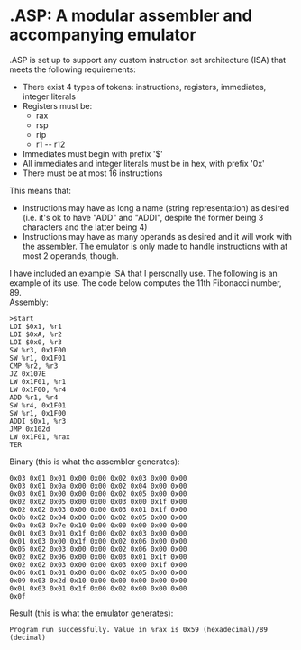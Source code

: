 
<h1>.ASP: A modular assembler and accompanying emulator</h1>
.ASP is set up to support any custom instruction set architecture (ISA) that meets the following requirements:

 * There exist 4 types of tokens: instructions, registers, immediates, integer literals
 * Registers must be:
   - rax
   - rsp
   - rip
   - r1 -- r12
 * Immediates must begin with prefix '$'
 * All immediates and integer literals must be in hex, with prefix '0x'
 * There must be at most 16 instructions

This means that:
 * Instructions may have as long a name (string representation) as desired (i.e. it's ok to have "ADD" and "ADDI", despite the former being 3 characters and the latter being 4)
 * Instructions may have as many operands as desired and it will work with the assembler. The emulator is only made to handle instructions with at most 2 operands, though.

I have included an example ISA that I personally use. The following is an example of its use. The code below computes the 11th Fibonacci number, 89.
<br>
Assembly:
```
>start
LOI $0x1, %r1
LOI $0xA, %r2
LOI $0x0, %r3
SW %r3, 0x1F00
SW %r1, 0x1F01
CMP %r2, %r3
JZ 0x107E
LW 0x1F01, %r1
LW 0x1F00, %r4
ADD %r1, %r4
SW %r4, 0x1F01
SW %r1, 0x1F00
ADDI $0x1, %r3
JMP 0x102d
LW 0x1F01, %rax
TER
```

Binary (this is what the assembler generates):
```
0x03 0x01 0x01 0x00 0x00 0x02 0x03 0x00 0x00
0x03 0x01 0x0a 0x00 0x00 0x02 0x04 0x00 0x00
0x03 0x01 0x00 0x00 0x00 0x02 0x05 0x00 0x00
0x02 0x02 0x05 0x00 0x00 0x03 0x00 0x1f 0x00
0x02 0x02 0x03 0x00 0x00 0x03 0x01 0x1f 0x00
0x0b 0x02 0x04 0x00 0x00 0x02 0x05 0x00 0x00
0x0a 0x03 0x7e 0x10 0x00 0x00 0x00 0x00 0x00
0x01 0x03 0x01 0x1f 0x00 0x02 0x03 0x00 0x00
0x01 0x03 0x00 0x1f 0x00 0x02 0x06 0x00 0x00
0x05 0x02 0x03 0x00 0x00 0x02 0x06 0x00 0x00
0x02 0x02 0x06 0x00 0x00 0x03 0x01 0x1f 0x00
0x02 0x02 0x03 0x00 0x00 0x03 0x00 0x1f 0x00
0x06 0x01 0x01 0x00 0x00 0x02 0x05 0x00 0x00
0x09 0x03 0x2d 0x10 0x00 0x00 0x00 0x00 0x00
0x01 0x03 0x01 0x1f 0x00 0x02 0x00 0x00 0x00
0x0f
```

Result (this is what the emulator generates):
```
Program run successfully. Value in %rax is 0x59 (hexadecimal)/89 (decimal)
```